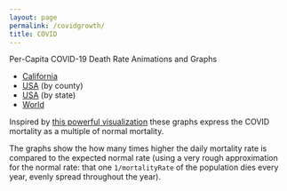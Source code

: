 ```yaml
---
layout: page
permalink: /covidgrowth/
title: COVID
---
```


Per-Capita COVID-19 Death Rate Animations and Graphs

* [California](/covidgrowth/rankca)
* [USA](/covidgrowth/rankusa)  (by county)
* [USA](/covidgrowth/rankstate)  (by state)
* [World](/covidgrowth/rankworld) 

Inspired by [this powerful visualization][1] these graphs express the COVID mortality as a multiple of normal mortality.

The graphs show the how many times higher the daily mortality rate is compared to the expected normal rate (using a very rough approximation for the normal rate: that one `1/mortalityRate` of the population dies every year, evenly spread throughout the year).

[1]: https://www.nytimes.com/interactive/2020/06/10/world/coronavirus-history.html

